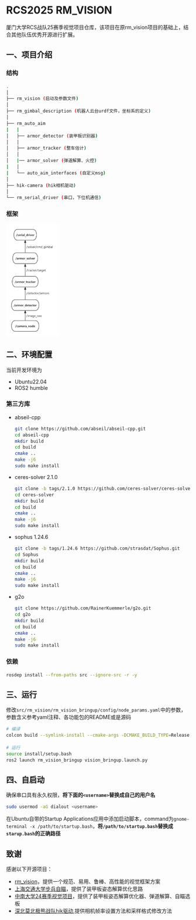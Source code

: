 # RCS2025 RM_VISION

厦门大学RCS战队25赛季视觉项目仓库，该项目在原rm_vision项目的基础上，结合其他队伍优秀开源进行扩展。

## 一、项目介绍

### 结构

```bash
.
│
├── rm_vision (启动及参数文件)
│
├── rm_gimbal_description (机器人云台urdf文件，坐标系的定义)
│
├── rm_auto_aim
|   |
│   ├── armor_detector (装甲板识别器)
│   │
│   ├── armor_tracker (整车估计)
│   │
│   |── armor_solver (弹道解算、火控)
|   │
|   └── auto_aim_interfaces (自定义msg)
│
├── hik-camera (hik相机驱动)
│
└── rm_serial_driver (串口，下位机通信)
```

### 框架

<img src="./doc/auto_aim.png" alt="auto_aim" style="zoom:30%;" />

## 二、环境配置

当前开发环境为

- Ubuntu22.04
- ROS2 humble

### 第三方库

- abseil-cpp

  ```bash
  git clone https://github.com/abseil/abseil-cpp.git
  cd abseil-cpp
  mkdir build
  cd build
  cmake ..
  make -j6
  sudo make install
  ```

- ceres-solver 2.1.0

  ```bash
  git clone -b tags/2.1.0 https://github.com/ceres-solver/ceres-solver.git
  cd ceres-solver
  mkdir build
  cd build
  cmake ..
  make -j6
  sudo make install
  ```

- sophus 1.24.6

  ```bash
  git clone -b tags/1.24.6 https://github.com/strasdat/Sophus.git
  cd Sophus
  mkdir build
  cd build
  cmake ..
  make -j6
  sudo make install
  ```

- g2o

  ```bash
  git clone https://github.com/RainerKuemmerle/g2o.git
  cd g2o
  mkdir build
  cd build
  cmake ..
  make -j6
  sudo make install
  ```

### 依赖

```bash
rosdep install --from-paths src --ignore-src -r -y
```

## 三、运行

修改`src/rm_vision/rm_vision_bringup/config/node_params.yaml`中的参数，参数含义参考yaml注释、各功能包的README或是源码

```bash
# 编译
colcon build --symlink-install --cmake-args -DCMAKE_BUILD_TYPE=Release

# 运行
source install/setup.bash
ros2 launch rm_vision_bringup vision_bringup.launch.py
```

## 四、自启动

确保串口具有永久权限，**将下面的`<username>`替换成自己的用户名**

```bash
sudo usermod -aG dialout <username>
```

在Ubuntu自带的Startup Applications应用中添加启动脚本，command为`gnome-terminal -x /path/to/startup.bash`，**将`/path/to/startup.bash`替换成`starup.bash`的正确路径**

## 致谢

感谢以下开源项目：

- [rm_vision](https://gitlab.com/rm_vision)，提供一个规范、易用、鲁棒、高性能的视觉框架方案
- [上海交通大学步兵自瞄](https://www.bilibili.com/video/BV1vX4y1W7U7/?spm_id_from=333.337.search-card.all.click&vd_source=cedcfac26162d6395214c6b86c7f02f0)，提供了装甲板姿态解算优化思路
- [中南大学24赛季视觉项目](https://github.com/CSU-FYT-Vision/FYT2024_vision/tree/main?tab=readme-ov-file)，提供了装甲板姿态解算优化器、弹道解算、自瞄选板
- [深北莫北极熊战队hik驱动](https://github.com/SMBU-PolarBear-Robotics-Team/hik_camera),提供相机帧率设置方法和采样格式修改方法

